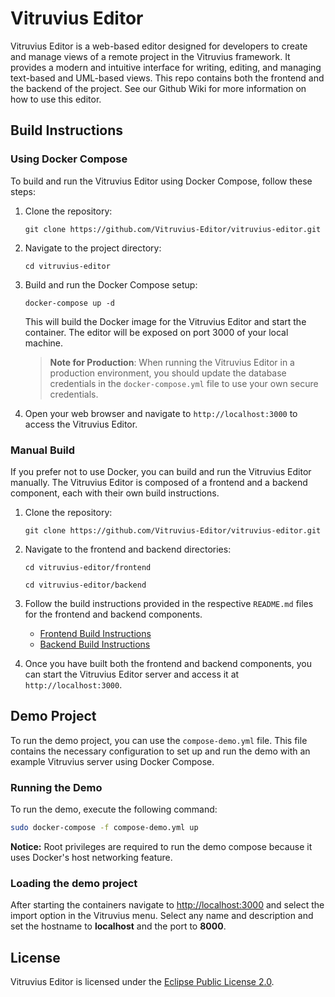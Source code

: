 # Vitruvius Editor

Vitruvius Editor is a web-based editor designed for developers to create and manage views of a remote project in the Vitruvius framework. It provides a modern and intuitive interface for writing, editing, and managing text-based and UML-based views. This repo contains both the frontend and the backend of the project. See our Github Wiki for more information on how to use this editor.

## Build Instructions

### Using Docker Compose

To build and run the Vitruvius Editor using Docker Compose, follow these steps:

1. Clone the repository:

   ```
   git clone https://github.com/Vitruvius-Editor/vitruvius-editor.git
   ```

2. Navigate to the project directory:

   ```
   cd vitruvius-editor
   ```

3. Build and run the Docker Compose setup:

   ```
   docker-compose up -d
   ```

   This will build the Docker image for the Vitruvius Editor and start the container. The editor will be exposed on port 3000 of your local machine.

   > **Note for Production**: When running the Vitruvius Editor in a production environment, you should update the database credentials in the `docker-compose.yml` file to use your own secure credentials.

4. Open your web browser and navigate to `http://localhost:3000` to access the Vitruvius Editor.

### Manual Build

If you prefer not to use Docker, you can build and run the Vitruvius Editor manually. The Vitruvius Editor is composed of a frontend and a backend component, each with their own build instructions.

1. Clone the repository:

   ```
   git clone https://github.com/Vitruvius-Editor/vitruvius-editor.git
   ```

2. Navigate to the frontend and backend directories:

   ```
   cd vitruvius-editor/frontend
   ```

   ```
   cd vitruvius-editor/backend
   ```

3. Follow the build instructions provided in the respective `README.md` files for the frontend and backend components.

   - [Frontend Build Instructions](./frontend/README.md)
   - [Backend Build Instructions](./backend/README.md)

4. Once you have built both the frontend and backend components, you can start the Vitruvius Editor server and access it at `http://localhost:3000`.

## Demo Project

To run the demo project, you can use the `compose-demo.yml` file. This file contains the necessary configuration to set up and run the demo with an example Vitruvius server using Docker Compose.

### Running the Demo

To run the demo, execute the following command:

```sh
sudo docker-compose -f compose-demo.yml up
```

**Notice:** Root privileges are required to run the demo compose because it uses Docker's host networking feature.

### Loading the demo project

After starting the containers navigate to [http://localhost:3000](http://localhost:3000) and select the import option in the Vitruvius menu. Select any name and description and set the hostname to **localhost** and the port to **8000**.

## License

Vitruvius Editor is licensed under the [Eclipse Public License 2.0](LICENSE).
